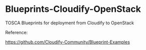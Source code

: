 # Blueprints-Cloudify-OpenStack
TOSCA Blueprints for deployment from Cloudify to OpenStack

Reference: 

https://github.com/Cloudify-Community/Blueprint-Examples
